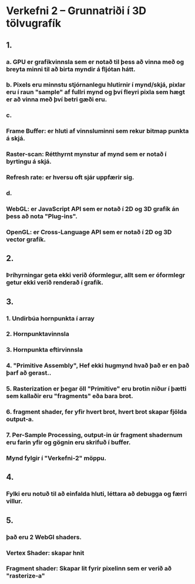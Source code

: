 # Verkefni 2 – Grunnatriði í 3D tölvugrafík
## 1. 
### a. GPU er grafíkvinnsla sem er notað til þess að vinna með og breyta minni til að birta myndir á fljótan hátt.
### b. Pixels eru minnstu stjórnanlegu hlutirnir í mynd/skjá, pixlar eru í raun "sample" af fullri mynd og því fleyri pixla sem hægt er að vinna með því betri gæði eru. 
### c. 
### Frame Buffer: er hluti af vinnsluminni sem rekur bitmap punkta á skjá.
### Raster-scan:  Rétthyrnt mynstur af mynd sem er notað í byrtingu á skjá.
### Refresh rate: er hversu oft sjár uppfærir sig.
### d.
### WebGL: er JavaScript API sem er notað í 2D og 3D grafík án þess að nota "Plug-ins".
### OpenGL: er Cross-Language API sem er notað í 2D og 3D vector grafík.
## 2.
### Þríhyrningar geta ekki verið óformlegur, allt sem er óformlegr getur ekki verið renderað í grafík.
## 3.
### 1. Undirbúa hornpunkta í array
### 2. Hornpunktavinnsla
### 3. Hornpunkta eftirvinnsla
### 4. "Primitive Assembly", Hef ekki hugmynd hvað það er en það þarf að gerast..
### 5. Rasterization er þegar öll "Primitive" eru brotin niður í þætti sem kallaðir eru "fragments" eða bara brot.
### 6. fragment shader, fer yfir hvert brot, hvert brot skapar fjölda output-a.
### 7. Per-Sample Processing, output-in úr fragment shadernum eru farin yfir og gögnin eru skrifuð í buffer.
### Mynd fylgir í "Verkefni-2" möppu.
## 4.
### Fylki eru notuð til að einfalda hluti, léttara að debugga og færri villur.
## 5.
### það eru 2 WebGl shaders.
### Vertex Shader: skapar hnit
### Fragment shader: Skapar lit fyrir pixelinn sem er verið að "rasterize-a"


